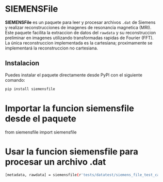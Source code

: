 # SIEMENSFile

**SIEMENSFile** es un paquete para leer y procesar archivos `.dat` de Siemens y realizar reconstrucciones de imagenes de resonancia magnetica (MRI). Este paquete facilita la extraccion de datos del  `rawdata` y su reconstruccion preliminar en imagenes utilizando transformadas rapidas de Fourier (FFT). La única reconstruccion implementada es la cartesiana; proximamente se implementará la reconstruccion no cartesiana.

## Instalacion

Puedes instalar el paquete directamente desde PyPI con el siguiente comando:

```bash
pip install siemensfile
```
# Importar la funcion siemensfile desde el paquete
from siemensfile import siemensfile

# Usar la funcion siemensfile para procesar un archivo .dat

```bash
[metadata, rawdata] = siemensfile(r'tests/datatest/siemens_file_test_cartesian_sample.dat', reconstruction="Cartesiana")

```